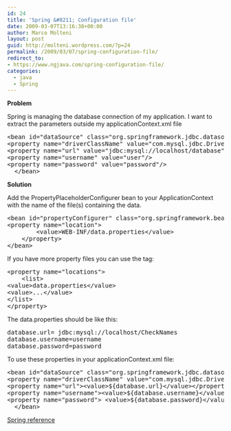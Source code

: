 ```yaml
---
id: 24
title: 'Spring &#8211; Configuration file'
date: 2009-03-07T13:16:38+00:00
author: Marco Molteni
layout: post
guid: http://molteni.wordpress.com/?p=24
permalink: /2009/03/07/spring-configuration-file/
redirect_to:
- https://www.ngjava.com/spring-configuration-file/
categories:
  - java
  - Spring
---
```

**Problem**
  
Spring is managing the database connection of my application. I want to extract the parameters outside my applicationContext.xml file

<pre class="brush: xml; title: ; notranslate" title="">&lt;bean id="dataSource" class="org.springframework.jdbc.datasource.DriverManagerDataSource"&gt;
&lt;property name="driverClassName" value="com.mysql.jdbc.Driver" /&gt;
&lt;property name="url" value="jdbc:mysql://localhost/database" /&gt;
&lt;property name="username" value="user"/&gt;
&lt;property name="password" value="password"/&gt;
  &lt;/bean&gt;
</pre>

**Solution**
  
Add the PropertyPlaceholderConfigurer bean to your ApplicationContext with the name of the file(s) containing the data.

<pre class="brush: xml; title: ; notranslate" title="">&lt;bean id="propertyConfigurer" class="org.springframework.beans.factory.config.PropertyPlaceholderConfigurer"&gt;
&lt;property name="location"&gt;
        &lt;value&gt;WEB-INF/data.properties&lt;/value&gt;
    &lt;/property&gt;
&lt;/bean&gt;
</pre>

If you have more property files you can use the <list> tag:

<pre class="brush: xml; title: ; notranslate" title="">&lt;property name="locations"&gt;
	&lt;list&gt;
&lt;value&gt;data.properties&lt;/value&gt;
&lt;value&gt;...&lt;/value&gt;
&lt;/list&gt;
&lt;/property&gt;
</pre>

The data.properties should be like this:

<pre class="brush: java; title: ; notranslate" title="">database.url= jdbc:mysql://localhost/CheckNames
database.username=username
database.password=password
</pre>

To use these properties in your applicationContext.xml file:

<pre class="brush: xml; title: ; notranslate" title="">&lt;bean id="dataSource" class="org.springframework.jdbc.datasource.DriverManagerDataSource"&gt;
&lt;property name="driverClassName" value="com.mysql.jdbc.Driver" /&gt;
&lt;property name="url"&gt;&lt;value&gt;${database.url}&lt;/value&gt;&lt;/property&gt;
&lt;property name="username"&gt;&lt;value&gt;${database.username}&lt;/value&gt;&lt;/property&gt;
&lt;property name="password"&gt; &lt;value&gt;${database.password}&lt;/value&gt;&lt;/property&gt;
  &lt;/bean&gt;
</pre>

[Spring reference](http://static.springframework.org/spring/docs/2.5.x/api/org/springframework/beans/factory/config/PropertyPlaceholderConfigurer.html)
